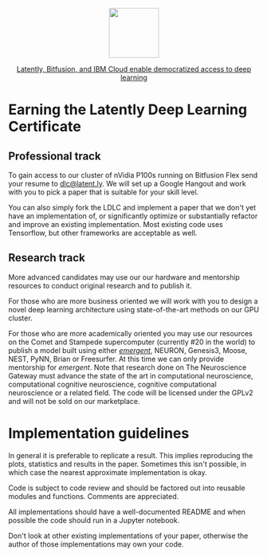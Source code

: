 <p align="center"><img src="https://latentdotly.files.wordpress.com/2017/04/latently_300.png?w=525&h=525" width="100"></p>

<p align="center"><a href="https://www.ibm.com/blogs/bluemix/2017/07/latently-bitfusion-ibm-cloud-deep-learning/">Latently, Bitfusion, and IBM Cloud enable democratized access to deep learning</a></p>

# Earning the Latently Deep Learning Certificate

## Professional track

To gain access to our cluster of nVidia P100s running on Bitfusion Flex send your resume to dlc@latent.ly. We will set up a Google Hangout and work with you to pick a paper that is suitable for your skill level. 

You can also simply fork the LDLC and implement a paper that we don't yet have an implementation of, or significantly optimize or substantially refactor and improve an existing implementation. Most existing code uses Tensorflow, but other frameworks are acceptable as well. 

## Research track

More advanced candidates may use our our hardware and mentorship resources to conduct original research and to publish it. 

For those who are more business oriented we will work with you to design a novel deep learning architecture using state-of-the-art methods on our GPU cluster.

For those who are more academically oriented you may use our resources on the Comet and Stampede supercomputer (currently #20 in the world) to publish a model built using either [*emergent*](http://grey.colorado.edu/emergent), NEURON, Genesis3, Moose, NEST, PyNN, Brian or Freesurfer. At this time we can only provide mentorship for *emergent*. Note that research done on The Neuroscience Gateway must advance the state of the art in computational neuroscience, computational cognitive neuroscience, cognitive computational neuroscience or a related field. The code will be licensed under the GPLv2 and will not be sold on our marketplace.

# Implementation guidelines

In general it is preferable to replicate a result. This implies reproducing the plots, statistics and results in the paper. Sometimes this isn't possible, in which case the nearest approximate implementation is okay.

Code is subject to code review and should be factored out into reusable modules and functions. Comments are appreciated.

All implementations should have a well-documented README and when possible the code should run in a Jupyter notebook.

Don't look at other existing implementations of your paper, otherwise the author of those implementations may own your code.
